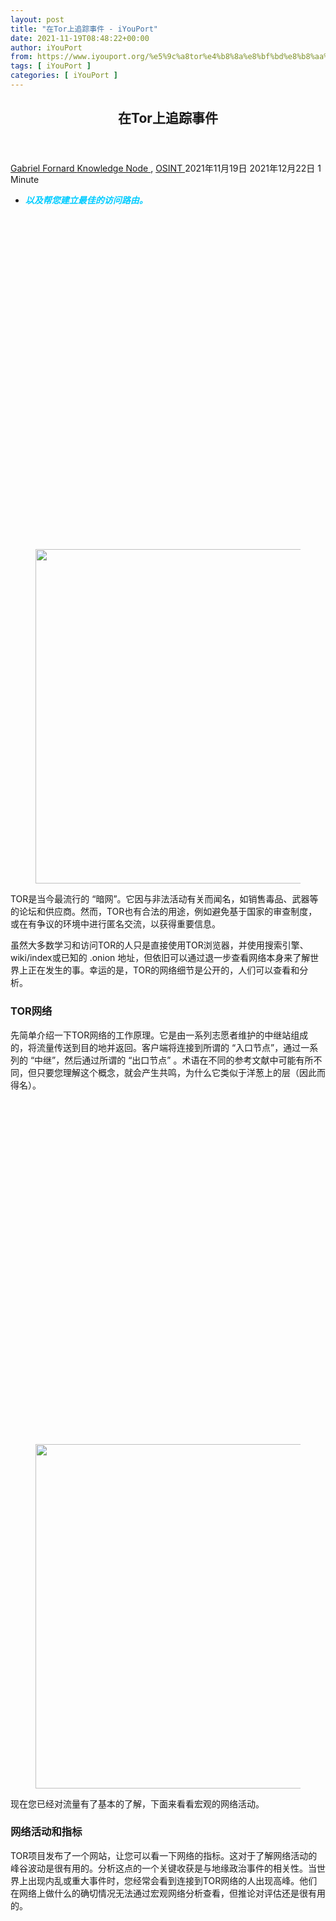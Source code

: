 ```yaml
---
layout: post
title: "在Tor上追踪事件 - iYouPort"
date: 2021-11-19T08:48:22+00:00
author: iYouPort
from: https://www.iyouport.org/%e5%9c%a8tor%e4%b8%8a%e8%bf%bd%e8%b8%aa%e4%ba%8b%e4%bb%b6/
tags: [ iYouPort ]
categories: [ iYouPort ]
---
```


<article class="post-17389 post type-post status-publish format-standard has-post-thumbnail hentry category-knowledge-node category-osint tag-investigative tag-osint tag-tips tag-tor" id="post-17389">
 <header class="entry-header">
  <h1 class="entry-title">
   在Tor上追踪事件
  </h1>
 </header>
 <div class="entry-meta">
  <span class="byline">
   <a href="https://www.iyouport.org/author/gabrielfornard/" rel="author" title="文章作者 Gabriel Fornard">
    Gabriel Fornard
   </a>
  </span>
  <span class="cat-links">
   <a href="https://www.iyouport.org/category/knowledge-node/" rel="category tag">
    Knowledge Node
   </a>
   ,
   <a href="https://www.iyouport.org/category/osint/" rel="category tag">
    OSINT
   </a>
  </span>
  <span class="published-on">
   <time class="entry-date published" datetime="2021-11-19T16:48:22+08:00">
    2021年11月19日
   </time>
   <time class="updated" datetime="2021-12-22T17:04:05+08:00">
    2021年12月22日
   </time>
  </span>
  <span class="word-count">
   1 Minute
  </span>
 </div>
 <div class="entry-content">
  <ul>
   <li>
    <span style="color: #00ccff;">
     <em>
      <strong>
       以及帮您建立最佳的访问路由。
      </strong>
     </em>
    </span>
   </li>
  </ul>
  <div class="captioned-image-container">
   <figure>
    <a class="image-link image2 image2-535-728" href="https://i0.wp.com/cdn.substack.com/image/fetch/f_auto,q_auto:good,fl_progressive:steep/https%3A%2F%2Fbucketeer-e05bbc84-baa3-437e-9518-adb32be77984.s3.amazonaws.com%2Fpublic%2Fimages%2F107c137b-04cb-49b9-9fa7-04735fe680b2_1067x535.png?ssl=1" rel="nofollow noopener" target="_blank">
     <img alt="" class="sizing-default aligncenter jetpack-lazy-image" data-attrs='{"src":"https://bucketeer-e05bbc84-baa3-437e-9518-adb32be77984.s3.amazonaws.com/public/images/107c137b-04cb-49b9-9fa7-04735fe680b2_1067x535.png","fullscreen":null,"height":535,"width":1067,"resizeWidth":null,"bytes":null,"alt":null,"title":null,"type":null,"href":null}' data-lazy-src="https://i1.wp.com/cdn.substack.com/image/fetch/w_1100,c_limit,f_auto,q_auto:good,fl_progressive:steep/https%3A%2F%2Fbucketeer-e05bbc84-baa3-437e-9518-adb32be77984.s3.amazonaws.com%2Fpublic%2Fimages%2F107c137b-04cb-49b9-9fa7-04735fe680b2_1067x535.png?resize=728%2C535&amp;is-pending-load=1#038;ssl=1" data-recalc-dims="1" height="535" src="https://i1.wp.com/cdn.substack.com/image/fetch/w_1100,c_limit,f_auto,q_auto:good,fl_progressive:steep/https%3A%2F%2Fbucketeer-e05bbc84-baa3-437e-9518-adb32be77984.s3.amazonaws.com%2Fpublic%2Fimages%2F107c137b-04cb-49b9-9fa7-04735fe680b2_1067x535.png?resize=728%2C535&amp;ssl=1" srcset="data:image/gif;base64,R0lGODlhAQABAIAAAAAAAP///yH5BAEAAAAALAAAAAABAAEAAAIBRAA7" width="728"/>
     <noscript>
      <img alt="" class="sizing-default aligncenter" data-attrs='{"src":"https://bucketeer-e05bbc84-baa3-437e-9518-adb32be77984.s3.amazonaws.com/public/images/107c137b-04cb-49b9-9fa7-04735fe680b2_1067x535.png","fullscreen":null,"height":535,"width":1067,"resizeWidth":null,"bytes":null,"alt":null,"title":null,"type":null,"href":null}' data-recalc-dims="1" height="535" src="https://i1.wp.com/cdn.substack.com/image/fetch/w_1100,c_limit,f_auto,q_auto:good,fl_progressive:steep/https%3A%2F%2Fbucketeer-e05bbc84-baa3-437e-9518-adb32be77984.s3.amazonaws.com%2Fpublic%2Fimages%2F107c137b-04cb-49b9-9fa7-04735fe680b2_1067x535.png?resize=728%2C535&amp;ssl=1" width="728"/>
     </noscript>
    </a>
   </figure>
  </div>
  <p>
   TOR是当今最流行的 “暗网”。它因与非法活动有关而闻名，如销售毒品、武器等的论坛和供应商。然而，TOR也有合法的用途，例如避免基于国家的审查制度，或在有争议的环境中进行匿名交流，以获得重要信息。
  </p>
  <p>
   虽然大多数学习和访问TOR的人只是直接使用TOR浏览器，并使用搜索引擎、wiki/index或已知的 .onion 地址，但依旧可以通过退一步查看网络本身来了解世界上正在发生的事。幸运的是，TOR的网络细节是公开的，人们可以查看和分析。
  </p>
  <h3>
   <strong>
    TOR网络
   </strong>
  </h3>
  <p>
   先简单介绍一下TOR网络的工作原理。它是由一系列志愿者维护的中继站组成的，将流量传送到目的地并返回。客户端将连接到所谓的 “入口节点”，通过一系列的 “中继”，然后通过所谓的 “出口节点” 。术语在不同的参考文献中可能有所不同，但只要您理解这个概念，就会产生共鸣，为什么它类似于洋葱上的层（因此而得名）。
  </p>
  <div class="captioned-image-container">
   <figure>
    <a class="image-link image2 image2-551-728" href="https://i0.wp.com/cdn.substack.com/image/fetch/f_auto,q_auto:good,fl_progressive:steep/https%3A%2F%2Fbucketeer-e05bbc84-baa3-437e-9518-adb32be77984.s3.amazonaws.com%2Fpublic%2Fimages%2F9e474096-a1d5-4667-b152-423e600417c0_1067x551.png?ssl=1" rel="nofollow noopener" target="_blank">
     <img alt="" class="sizing-default aligncenter jetpack-lazy-image" data-attrs='{"src":"https://bucketeer-e05bbc84-baa3-437e-9518-adb32be77984.s3.amazonaws.com/public/images/9e474096-a1d5-4667-b152-423e600417c0_1067x551.png","fullscreen":null,"height":551,"width":1067,"resizeWidth":null,"bytes":null,"alt":null,"title":null,"type":null,"href":null}' data-lazy-src="https://i2.wp.com/cdn.substack.com/image/fetch/w_1100,c_limit,f_auto,q_auto:good,fl_progressive:steep/https%3A%2F%2Fbucketeer-e05bbc84-baa3-437e-9518-adb32be77984.s3.amazonaws.com%2Fpublic%2Fimages%2F9e474096-a1d5-4667-b152-423e600417c0_1067x551.png?resize=728%2C551&amp;is-pending-load=1#038;ssl=1" data-recalc-dims="1" height="551" src="https://i2.wp.com/cdn.substack.com/image/fetch/w_1100,c_limit,f_auto,q_auto:good,fl_progressive:steep/https%3A%2F%2Fbucketeer-e05bbc84-baa3-437e-9518-adb32be77984.s3.amazonaws.com%2Fpublic%2Fimages%2F9e474096-a1d5-4667-b152-423e600417c0_1067x551.png?resize=728%2C551&amp;ssl=1" srcset="data:image/gif;base64,R0lGODlhAQABAIAAAAAAAP///yH5BAEAAAAALAAAAAABAAEAAAIBRAA7" width="728"/>
     <noscript>
      <img alt="" class="sizing-default aligncenter" data-attrs='{"src":"https://bucketeer-e05bbc84-baa3-437e-9518-adb32be77984.s3.amazonaws.com/public/images/9e474096-a1d5-4667-b152-423e600417c0_1067x551.png","fullscreen":null,"height":551,"width":1067,"resizeWidth":null,"bytes":null,"alt":null,"title":null,"type":null,"href":null}' data-recalc-dims="1" height="551" src="https://i2.wp.com/cdn.substack.com/image/fetch/w_1100,c_limit,f_auto,q_auto:good,fl_progressive:steep/https%3A%2F%2Fbucketeer-e05bbc84-baa3-437e-9518-adb32be77984.s3.amazonaws.com%2Fpublic%2Fimages%2F9e474096-a1d5-4667-b152-423e600417c0_1067x551.png?resize=728%2C551&amp;ssl=1" width="728"/>
     </noscript>
    </a>
   </figure>
  </div>
  <p>
   现在您已经对流量有了基本的了解，下面来看看宏观的网络活动。
  </p>
  <h3>
   <strong>
    网络活动和指标
   </strong>
  </h3>
  <p>
   TOR项目发布了一个网站，让您可以看一下网络的指标。这对于了解网络活动的峰谷波动是很有用的。分析这点的一个关键收获是与地缘政治事件的相关性。当世界上出现内乱或重大事件时，您经常会看到连接到TOR网络的人出现高峰。他们在网络上做什么的确切情况无法通过宏观网络分析查看，但推论对评估还是很有用的。
  </p>
  <div class="captioned-image-container">
   <figure>
    <p>
     <figure class="wp-caption aligncenter" style="width: 728px">
      <img alt="" class="sizing-default jetpack-lazy-image" data-attrs='{"src":"https://bucketeer-e05bbc84-baa3-437e-9518-adb32be77984.s3.amazonaws.com/public/images/b2a4409f-fd87-41d6-bcf8-d3862387b0c2_1067x1123.png","fullscreen":null,"height":1123,"width":1067,"resizeWidth":null,"bytes":null,"alt":null,"title":null,"type":null,"href":null}' data-lazy-src="https://i1.wp.com/cdn.substack.com/image/fetch/w_1100,c_limit,f_auto,q_auto:good,fl_progressive:steep/https%3A%2F%2Fbucketeer-e05bbc84-baa3-437e-9518-adb32be77984.s3.amazonaws.com%2Fpublic%2Fimages%2Fb2a4409f-fd87-41d6-bcf8-d3862387b0c2_1067x1123.png?resize=728%2C1123&amp;is-pending-load=1#038;ssl=1" data-recalc-dims="1" height="1123" src="https://i1.wp.com/cdn.substack.com/image/fetch/w_1100,c_limit,f_auto,q_auto:good,fl_progressive:steep/https%3A%2F%2Fbucketeer-e05bbc84-baa3-437e-9518-adb32be77984.s3.amazonaws.com%2Fpublic%2Fimages%2Fb2a4409f-fd87-41d6-bcf8-d3862387b0c2_1067x1123.png?resize=728%2C1123&amp;ssl=1" srcset="data:image/gif;base64,R0lGODlhAQABAIAAAAAAAP///yH5BAEAAAAALAAAAAABAAEAAAIBRAA7" width="728"/>
      <noscript>
       <img alt="" class="sizing-default" data-attrs='{"src":"https://bucketeer-e05bbc84-baa3-437e-9518-adb32be77984.s3.amazonaws.com/public/images/b2a4409f-fd87-41d6-bcf8-d3862387b0c2_1067x1123.png","fullscreen":null,"height":1123,"width":1067,"resizeWidth":null,"bytes":null,"alt":null,"title":null,"type":null,"href":null}' data-recalc-dims="1" height="1123" src="https://i1.wp.com/cdn.substack.com/image/fetch/w_1100,c_limit,f_auto,q_auto:good,fl_progressive:steep/https%3A%2F%2Fbucketeer-e05bbc84-baa3-437e-9518-adb32be77984.s3.amazonaws.com%2Fpublic%2Fimages%2Fb2a4409f-fd87-41d6-bcf8-d3862387b0c2_1067x1123.png?resize=728%2C1123&amp;ssl=1" width="728"/>
      </noscript>
      <figcaption class="wp-caption-text">
       TOR Metrics (
       <a href="https://metrics.torproject.org/" rel="noopener" target="_blank">
        https://metrics.torproject.org/
       </a>
       )
      </figcaption>
     </figure>
    </p>
   </figure>
  </div>
  <h3>
   <strong>
    用户活动
   </strong>
  </h3>
  <p>
   对于将活动高峰与世界各地的突发事件联系起来，第一个有用的指标是关于有多少用户正在访问该服务。点击 “用户” 选项，可以看到有多少人正在连接到TOR，以及来自哪个国家。当世界上有地缘政治事件发生时，请考虑这一点。它可以推断出一个国家内离散的互联网通信和访问的热门程度，以及在一个有争议的环境中是否有渠道或机会可能存在与民众沟通。
  </p>
  <div class="captioned-image-container">
   <figure>
    <p>
     <figure class="wp-caption aligncenter" style="width: 682px">
      <img alt="" class="sizing-default jetpack-lazy-image" data-attrs='{"src":"https://bucketeer-e05bbc84-baa3-437e-9518-adb32be77984.s3.amazonaws.com/public/images/0baf500e-60ec-4fc0-83b7-f6680e87d48a_682x740.jpeg","fullscreen":null,"height":740,"width":682,"resizeWidth":null,"bytes":null,"alt":null,"title":null,"type":null,"href":null}' data-lazy-src="https://i1.wp.com/cdn.substack.com/image/fetch/w_1100,c_limit,f_auto,q_auto:good,fl_progressive:steep/https%3A%2F%2Fbucketeer-e05bbc84-baa3-437e-9518-adb32be77984.s3.amazonaws.com%2Fpublic%2Fimages%2F0baf500e-60ec-4fc0-83b7-f6680e87d48a_682x740.jpeg?resize=682%2C740&amp;is-pending-load=1#038;ssl=1" data-recalc-dims="1" height="740" src="https://i1.wp.com/cdn.substack.com/image/fetch/w_1100,c_limit,f_auto,q_auto:good,fl_progressive:steep/https%3A%2F%2Fbucketeer-e05bbc84-baa3-437e-9518-adb32be77984.s3.amazonaws.com%2Fpublic%2Fimages%2F0baf500e-60ec-4fc0-83b7-f6680e87d48a_682x740.jpeg?resize=682%2C740&amp;ssl=1" srcset="data:image/gif;base64,R0lGODlhAQABAIAAAAAAAP///yH5BAEAAAAALAAAAAABAAEAAAIBRAA7" width="682"/>
      <noscript>
       <img alt="" class="sizing-default" data-attrs='{"src":"https://bucketeer-e05bbc84-baa3-437e-9518-adb32be77984.s3.amazonaws.com/public/images/0baf500e-60ec-4fc0-83b7-f6680e87d48a_682x740.jpeg","fullscreen":null,"height":740,"width":682,"resizeWidth":null,"bytes":null,"alt":null,"title":null,"type":null,"href":null}' data-recalc-dims="1" height="740" src="https://i1.wp.com/cdn.substack.com/image/fetch/w_1100,c_limit,f_auto,q_auto:good,fl_progressive:steep/https%3A%2F%2Fbucketeer-e05bbc84-baa3-437e-9518-adb32be77984.s3.amazonaws.com%2Fpublic%2Fimages%2F0baf500e-60ec-4fc0-83b7-f6680e87d48a_682x740.jpeg?resize=682%2C740&amp;ssl=1" width="682"/>
      </noscript>
      <figcaption class="wp-caption-text">
       Filter options for TOR Users (
       <a href="https://metrics.torproject.org/userstats-relay-country.html" rel="noopener" target="_blank">
        https://metrics.torproject.org/userstats-relay-country.html)
       </a>
      </figcaption>
     </figure>
    </p>
   </figure>
  </div>
  <h3>
   <strong>
    使用案例 — 阿富汗2021年
   </strong>
  </h3>
  <p>
   下面分析的是2020年1月至2021年9月的TOR用户活动，以了解TOR活动在阿富汗境内随时间推移的变化。IP位置来自于中继对客户IP的解析，因为他们通过中继提供了一个地理数据库。与VPN连接的客户有可能混淆这一点，但在规模层面上不太可能，所以依旧有能力依靠这些指标进行分析。
  </p>
  <div class="captioned-image-container">
   <figure>
    <a class="image-link image2 image2-571-728" href="https://i1.wp.com/cdn.substack.com/image/fetch/f_auto,q_auto:good,fl_progressive:steep/https%3A%2F%2Fbucketeer-e05bbc84-baa3-437e-9518-adb32be77984.s3.amazonaws.com%2Fpublic%2Fimages%2F8de7bc2c-46c7-46c8-a8bc-b2c25511a45f_1067x571.png?ssl=1" rel="nofollow noopener" target="_blank">
     <img alt="" class="sizing-default aligncenter jetpack-lazy-image" data-attrs='{"src":"https://bucketeer-e05bbc84-baa3-437e-9518-adb32be77984.s3.amazonaws.com/public/images/8de7bc2c-46c7-46c8-a8bc-b2c25511a45f_1067x571.png","fullscreen":null,"height":571,"width":1067,"resizeWidth":null,"bytes":null,"alt":null,"title":null,"type":null,"href":null}' data-lazy-src="https://i1.wp.com/cdn.substack.com/image/fetch/w_1100,c_limit,f_auto,q_auto:good,fl_progressive:steep/https%3A%2F%2Fbucketeer-e05bbc84-baa3-437e-9518-adb32be77984.s3.amazonaws.com%2Fpublic%2Fimages%2F8de7bc2c-46c7-46c8-a8bc-b2c25511a45f_1067x571.png?resize=728%2C571&amp;is-pending-load=1#038;ssl=1" data-recalc-dims="1" height="571" src="https://i1.wp.com/cdn.substack.com/image/fetch/w_1100,c_limit,f_auto,q_auto:good,fl_progressive:steep/https%3A%2F%2Fbucketeer-e05bbc84-baa3-437e-9518-adb32be77984.s3.amazonaws.com%2Fpublic%2Fimages%2F8de7bc2c-46c7-46c8-a8bc-b2c25511a45f_1067x571.png?resize=728%2C571&amp;ssl=1" srcset="data:image/gif;base64,R0lGODlhAQABAIAAAAAAAP///yH5BAEAAAAALAAAAAABAAEAAAIBRAA7" width="728"/>
     <noscript>
      <img alt="" class="sizing-default aligncenter" data-attrs='{"src":"https://bucketeer-e05bbc84-baa3-437e-9518-adb32be77984.s3.amazonaws.com/public/images/8de7bc2c-46c7-46c8-a8bc-b2c25511a45f_1067x571.png","fullscreen":null,"height":571,"width":1067,"resizeWidth":null,"bytes":null,"alt":null,"title":null,"type":null,"href":null}' data-recalc-dims="1" height="571" src="https://i1.wp.com/cdn.substack.com/image/fetch/w_1100,c_limit,f_auto,q_auto:good,fl_progressive:steep/https%3A%2F%2Fbucketeer-e05bbc84-baa3-437e-9518-adb32be77984.s3.amazonaws.com%2Fpublic%2Fimages%2F8de7bc2c-46c7-46c8-a8bc-b2c25511a45f_1067x571.png?resize=728%2C571&amp;ssl=1" width="728"/>
     </noscript>
    </a>
   </figure>
  </div>
  <p>
   如果进一步缩小范围，仅查看 2021 年的活动，我们可以确定活动高峰的关键时期。
  </p>
  <div class="captioned-image-container">
   <figure>
    <a class="image-link image2 image2-614-728" href="https://i1.wp.com/cdn.substack.com/image/fetch/f_auto,q_auto:good,fl_progressive:steep/https%3A%2F%2Fbucketeer-e05bbc84-baa3-437e-9518-adb32be77984.s3.amazonaws.com%2Fpublic%2Fimages%2Fccf49885-3f86-405c-b4ee-44ac0645e610_1067x614.png?ssl=1" rel="nofollow noopener" target="_blank">
     <img alt="" class="sizing-default aligncenter jetpack-lazy-image" data-attrs='{"src":"https://bucketeer-e05bbc84-baa3-437e-9518-adb32be77984.s3.amazonaws.com/public/images/ccf49885-3f86-405c-b4ee-44ac0645e610_1067x614.png","fullscreen":null,"height":614,"width":1067,"resizeWidth":null,"bytes":null,"alt":null,"title":null,"type":null,"href":null}' data-lazy-src="https://i2.wp.com/cdn.substack.com/image/fetch/w_1100,c_limit,f_auto,q_auto:good,fl_progressive:steep/https%3A%2F%2Fbucketeer-e05bbc84-baa3-437e-9518-adb32be77984.s3.amazonaws.com%2Fpublic%2Fimages%2Fccf49885-3f86-405c-b4ee-44ac0645e610_1067x614.png?resize=728%2C614&amp;is-pending-load=1#038;ssl=1" data-recalc-dims="1" height="614" src="https://i2.wp.com/cdn.substack.com/image/fetch/w_1100,c_limit,f_auto,q_auto:good,fl_progressive:steep/https%3A%2F%2Fbucketeer-e05bbc84-baa3-437e-9518-adb32be77984.s3.amazonaws.com%2Fpublic%2Fimages%2Fccf49885-3f86-405c-b4ee-44ac0645e610_1067x614.png?resize=728%2C614&amp;ssl=1" srcset="data:image/gif;base64,R0lGODlhAQABAIAAAAAAAP///yH5BAEAAAAALAAAAAABAAEAAAIBRAA7" width="728"/>
     <noscript>
      <img alt="" class="sizing-default aligncenter" data-attrs='{"src":"https://bucketeer-e05bbc84-baa3-437e-9518-adb32be77984.s3.amazonaws.com/public/images/ccf49885-3f86-405c-b4ee-44ac0645e610_1067x614.png","fullscreen":null,"height":614,"width":1067,"resizeWidth":null,"bytes":null,"alt":null,"title":null,"type":null,"href":null}' data-recalc-dims="1" height="614" src="https://i2.wp.com/cdn.substack.com/image/fetch/w_1100,c_limit,f_auto,q_auto:good,fl_progressive:steep/https%3A%2F%2Fbucketeer-e05bbc84-baa3-437e-9518-adb32be77984.s3.amazonaws.com%2Fpublic%2Fimages%2Fccf49885-3f86-405c-b4ee-44ac0645e610_1067x614.png?resize=728%2C614&amp;ssl=1" width="728"/>
     </noscript>
    </a>
   </figure>
  </div>
  <p>
   那么，2021年4月发生了什么？只需要使用标准的开源情报技能和一些先进的谷歌搜索来关联事件。
  </p>
  <p>
   使用搜索查询 “Afghanistan” after:2021/04/01 before:2021/05/01，可以扩大搜索范围，找到相关的事件。
  </p>
  <p>
   【如果您尚未了解 Google dorks 的使用方法，
   <a href="https://iyouport.substack.com/p/googledorking-" rel="">
    看这里
   </a>
   】
  </p>
  <div class="captioned-image-container">
   <figure>
    <a class="image-link image2 image2-411-728" href="https://i1.wp.com/cdn.substack.com/image/fetch/f_auto,q_auto:good,fl_progressive:steep/https%3A%2F%2Fbucketeer-e05bbc84-baa3-437e-9518-adb32be77984.s3.amazonaws.com%2Fpublic%2Fimages%2F0f3c0558-0035-47d9-a331-7c50fd921c8c_1067x411.png?ssl=1" rel="nofollow noopener" target="_blank">
     <img alt="" class="sizing-default aligncenter jetpack-lazy-image" data-attrs='{"src":"https://bucketeer-e05bbc84-baa3-437e-9518-adb32be77984.s3.amazonaws.com/public/images/0f3c0558-0035-47d9-a331-7c50fd921c8c_1067x411.png","fullscreen":null,"height":411,"width":1067,"resizeWidth":null,"bytes":null,"alt":null,"title":null,"type":null,"href":null}' data-lazy-src="https://i0.wp.com/cdn.substack.com/image/fetch/w_1100,c_limit,f_auto,q_auto:good,fl_progressive:steep/https%3A%2F%2Fbucketeer-e05bbc84-baa3-437e-9518-adb32be77984.s3.amazonaws.com%2Fpublic%2Fimages%2F0f3c0558-0035-47d9-a331-7c50fd921c8c_1067x411.png?resize=728%2C411&amp;is-pending-load=1#038;ssl=1" data-recalc-dims="1" height="411" src="https://i0.wp.com/cdn.substack.com/image/fetch/w_1100,c_limit,f_auto,q_auto:good,fl_progressive:steep/https%3A%2F%2Fbucketeer-e05bbc84-baa3-437e-9518-adb32be77984.s3.amazonaws.com%2Fpublic%2Fimages%2F0f3c0558-0035-47d9-a331-7c50fd921c8c_1067x411.png?resize=728%2C411&amp;ssl=1" srcset="data:image/gif;base64,R0lGODlhAQABAIAAAAAAAP///yH5BAEAAAAALAAAAAABAAEAAAIBRAA7" width="728"/>
     <noscript>
      <img alt="" class="sizing-default aligncenter" data-attrs='{"src":"https://bucketeer-e05bbc84-baa3-437e-9518-adb32be77984.s3.amazonaws.com/public/images/0f3c0558-0035-47d9-a331-7c50fd921c8c_1067x411.png","fullscreen":null,"height":411,"width":1067,"resizeWidth":null,"bytes":null,"alt":null,"title":null,"type":null,"href":null}' data-recalc-dims="1" height="411" src="https://i0.wp.com/cdn.substack.com/image/fetch/w_1100,c_limit,f_auto,q_auto:good,fl_progressive:steep/https%3A%2F%2Fbucketeer-e05bbc84-baa3-437e-9518-adb32be77984.s3.amazonaws.com%2Fpublic%2Fimages%2F0f3c0558-0035-47d9-a331-7c50fd921c8c_1067x411.png?resize=728%2C411&amp;ssl=1" width="728"/>
     </noscript>
    </a>
   </figure>
  </div>
  <p>
   关键事件是美国正式宣布撤军和阿富汗的未来计划。虽然TOR活动的激增可能有其他潜在的原因，但这可以作为一个例子，说明我们可以在更多的地缘政治背景下分析TOR用户活动。
  </p>
  <ul>
   <li>
    如果您错过了《
    <a href="https://iyouport.substack.com/p/4a5" rel="">
     为什么是塔利班赢了？
    </a>
    》
   </li>
  </ul>
  <h3>
   <strong>
    服务器和客户端
   </strong>
  </h3>
  <p>
   我们可以使用TOR网络分析的另一个有用的方法是确定流量的最快路线。TOR通常比表面上的网络浏览慢很多，所以至少能够挑选出一个最佳的入口和出口节点可能是有用的。此外，虽然您不能控制中继，但有很多关于
   <a href="https://securityaffairs.co/wordpress/107076/hacking/attackers-control-23-tor-exit-nodes.html" rel="">
    威胁者控制出口节点
   </a>
   的报告，您就可能想把流量输送到一个已知的和可信任的出口，例如您自己设置的出口。
  </p>
  <h4>
   <strong>
    服务器
   </strong>
  </h4>
  <p>
   从下图中可以看到，德国和美国是TOR中继的主要来源。也可以使用下面的图表和TOR项目网站上的其他指标来分析速度。如果您想创建一个最佳的速度路线，可以使用这些指标来确定从您的具体位置出发的最佳路线。接下来将详细介绍如何配置您的客户端以指定入口和出口节点，以便在连接到TOR时进行更多的控制。
  </p>
  <div class="captioned-image-container">
   <figure>
    <p>
     <figure class="wp-caption aligncenter" style="width: 728px">
      <img alt="" class="sizing-default jetpack-lazy-image" data-attrs='{"src":"https://bucketeer-e05bbc84-baa3-437e-9518-adb32be77984.s3.amazonaws.com/public/images/82857b8d-b489-41dd-8d9e-bae9fab1990d_1067x609.png","fullscreen":null,"height":609,"width":1067,"resizeWidth":null,"bytes":null,"alt":null,"title":null,"type":null,"href":null}' data-lazy-src="https://i1.wp.com/cdn.substack.com/image/fetch/w_1100,c_limit,f_auto,q_auto:good,fl_progressive:steep/https%3A%2F%2Fbucketeer-e05bbc84-baa3-437e-9518-adb32be77984.s3.amazonaws.com%2Fpublic%2Fimages%2F82857b8d-b489-41dd-8d9e-bae9fab1990d_1067x609.png?resize=728%2C609&amp;is-pending-load=1#038;ssl=1" data-recalc-dims="1" height="609" src="https://i1.wp.com/cdn.substack.com/image/fetch/w_1100,c_limit,f_auto,q_auto:good,fl_progressive:steep/https%3A%2F%2Fbucketeer-e05bbc84-baa3-437e-9518-adb32be77984.s3.amazonaws.com%2Fpublic%2Fimages%2F82857b8d-b489-41dd-8d9e-bae9fab1990d_1067x609.png?resize=728%2C609&amp;ssl=1" srcset="data:image/gif;base64,R0lGODlhAQABAIAAAAAAAP///yH5BAEAAAAALAAAAAABAAEAAAIBRAA7" width="728"/>
      <noscript>
       <img alt="" class="sizing-default" data-attrs='{"src":"https://bucketeer-e05bbc84-baa3-437e-9518-adb32be77984.s3.amazonaws.com/public/images/82857b8d-b489-41dd-8d9e-bae9fab1990d_1067x609.png","fullscreen":null,"height":609,"width":1067,"resizeWidth":null,"bytes":null,"alt":null,"title":null,"type":null,"href":null}' data-recalc-dims="1" height="609" src="https://i1.wp.com/cdn.substack.com/image/fetch/w_1100,c_limit,f_auto,q_auto:good,fl_progressive:steep/https%3A%2F%2Fbucketeer-e05bbc84-baa3-437e-9518-adb32be77984.s3.amazonaws.com%2Fpublic%2Fimages%2F82857b8d-b489-41dd-8d9e-bae9fab1990d_1067x609.png?resize=728%2C609&amp;ssl=1" width="728"/>
      </noscript>
      <figcaption class="wp-caption-text">
       <a href="https://metrics.torproject.org/bubbles.html#country" rel="noopener" target="_blank">
        https://metrics.torproject.org/bubbles.html#country
       </a>
      </figcaption>
     </figure>
    </p>
   </figure>
  </div>
  <p>
   另外一个有意义的指标是看所有中继的总可用带宽。通常可以将其与地缘政治事件联系起来，在这些时间内建立额外的中继或节点。此外，如果TOR的运行速度出乎意料地慢或无法连接，可以把它作为一种故障排除机制。
  </p>
  <div class="captioned-image-container">
   <figure>
    <p>
     <figure class="wp-caption aligncenter" style="width: 728px">
      <img alt="" class="sizing-default jetpack-lazy-image" data-attrs='{"src":"https://bucketeer-e05bbc84-baa3-437e-9518-adb32be77984.s3.amazonaws.com/public/images/630a255e-d1a9-43f3-86db-c52c9acf7eff_797x537.jpeg","fullscreen":null,"height":537,"width":797,"resizeWidth":null,"bytes":null,"alt":null,"title":null,"type":null,"href":null}' data-lazy-src="https://i2.wp.com/cdn.substack.com/image/fetch/w_1100,c_limit,f_auto,q_auto:good,fl_progressive:steep/https%3A%2F%2Fbucketeer-e05bbc84-baa3-437e-9518-adb32be77984.s3.amazonaws.com%2Fpublic%2Fimages%2F630a255e-d1a9-43f3-86db-c52c9acf7eff_797x537.jpeg?resize=728%2C537&amp;is-pending-load=1#038;ssl=1" data-recalc-dims="1" height="537" src="https://i2.wp.com/cdn.substack.com/image/fetch/w_1100,c_limit,f_auto,q_auto:good,fl_progressive:steep/https%3A%2F%2Fbucketeer-e05bbc84-baa3-437e-9518-adb32be77984.s3.amazonaws.com%2Fpublic%2Fimages%2F630a255e-d1a9-43f3-86db-c52c9acf7eff_797x537.jpeg?resize=728%2C537&amp;ssl=1" srcset="data:image/gif;base64,R0lGODlhAQABAIAAAAAAAP///yH5BAEAAAAALAAAAAABAAEAAAIBRAA7" width="728"/>
      <noscript>
       <img alt="" class="sizing-default" data-attrs='{"src":"https://bucketeer-e05bbc84-baa3-437e-9518-adb32be77984.s3.amazonaws.com/public/images/630a255e-d1a9-43f3-86db-c52c9acf7eff_797x537.jpeg","fullscreen":null,"height":537,"width":797,"resizeWidth":null,"bytes":null,"alt":null,"title":null,"type":null,"href":null}' data-recalc-dims="1" height="537" src="https://i2.wp.com/cdn.substack.com/image/fetch/w_1100,c_limit,f_auto,q_auto:good,fl_progressive:steep/https%3A%2F%2Fbucketeer-e05bbc84-baa3-437e-9518-adb32be77984.s3.amazonaws.com%2Fpublic%2Fimages%2F630a255e-d1a9-43f3-86db-c52c9acf7eff_797x537.jpeg?resize=728%2C537&amp;ssl=1" width="728"/>
      </noscript>
      <figcaption class="wp-caption-text">
       <a href="https://metrics.torproject.org/bandwidth.html" rel="noopener" target="_blank">
        https://metrics.torproject.org/bandwidth.html
       </a>
      </figcaption>
     </figure>
    </p>
   </figure>
  </div>
  <h4>
   <strong>
    中继
   </strong>
  </h4>
  <p>
   也可以在TOR网络上搜索中继。如果您正在调查IP并查看主机的路由活动，可以使用中继搜索来找到一个潜在的起点或支点。还可以使用这个功能来识别可能想要配置的中继，以便在后文中进一步配置客户端时进行特定的流量路由。
  </p>
  <div class="captioned-image-container">
   <figure>
    <p>
     <figure class="wp-caption aligncenter" style="width: 728px">
      <img alt="" class="sizing-default jetpack-lazy-image" data-attrs='{"src":"https://bucketeer-e05bbc84-baa3-437e-9518-adb32be77984.s3.amazonaws.com/public/images/ca247c00-6e74-4bd1-b26d-1d9b1daf1fee_1067x758.png","fullscreen":null,"height":758,"width":1067,"resizeWidth":null,"bytes":null,"alt":null,"title":null,"type":null,"href":null}' data-lazy-src="https://i2.wp.com/cdn.substack.com/image/fetch/w_1100,c_limit,f_auto,q_auto:good,fl_progressive:steep/https%3A%2F%2Fbucketeer-e05bbc84-baa3-437e-9518-adb32be77984.s3.amazonaws.com%2Fpublic%2Fimages%2Fca247c00-6e74-4bd1-b26d-1d9b1daf1fee_1067x758.png?resize=728%2C758&amp;is-pending-load=1#038;ssl=1" data-recalc-dims="1" height="758" src="https://i2.wp.com/cdn.substack.com/image/fetch/w_1100,c_limit,f_auto,q_auto:good,fl_progressive:steep/https%3A%2F%2Fbucketeer-e05bbc84-baa3-437e-9518-adb32be77984.s3.amazonaws.com%2Fpublic%2Fimages%2Fca247c00-6e74-4bd1-b26d-1d9b1daf1fee_1067x758.png?resize=728%2C758&amp;ssl=1" srcset="data:image/gif;base64,R0lGODlhAQABAIAAAAAAAP///yH5BAEAAAAALAAAAAABAAEAAAIBRAA7" width="728"/>
      <noscript>
       <img alt="" class="sizing-default" data-attrs='{"src":"https://bucketeer-e05bbc84-baa3-437e-9518-adb32be77984.s3.amazonaws.com/public/images/ca247c00-6e74-4bd1-b26d-1d9b1daf1fee_1067x758.png","fullscreen":null,"height":758,"width":1067,"resizeWidth":null,"bytes":null,"alt":null,"title":null,"type":null,"href":null}' data-recalc-dims="1" height="758" src="https://i2.wp.com/cdn.substack.com/image/fetch/w_1100,c_limit,f_auto,q_auto:good,fl_progressive:steep/https%3A%2F%2Fbucketeer-e05bbc84-baa3-437e-9518-adb32be77984.s3.amazonaws.com%2Fpublic%2Fimages%2Fca247c00-6e74-4bd1-b26d-1d9b1daf1fee_1067x758.png?resize=728%2C758&amp;ssl=1" width="728"/>
      </noscript>
      <figcaption class="wp-caption-text">
       <a href="https://metrics.torproject.org/rs.html#advanced" rel="noopener" target="_blank">
        https://metrics.torproject.org/rs.html#advanced
       </a>
      </figcaption>
     </figure>
    </p>
   </figure>
  </div>
  <p>
   考虑一个场景，您想找到可能与调查有关的中继。如果您有一个电子邮件地址、昵称或别名，可以使用中继搜索作为一个新的支点，在您通常的开源情报工作流程中找到其他线索。下面专门在澳大利亚搜索使用 @gmail.com 作为联系邮箱的中继。这些是否是合法的邮箱并不是本文的一部分，但它是另一个可以搜索的地方。
  </p>
  <div class="captioned-image-container">
   <figure>
    <a class="image-link image2 image2-448-728" href="https://i1.wp.com/cdn.substack.com/image/fetch/f_auto,q_auto:good,fl_progressive:steep/https%3A%2F%2Fbucketeer-e05bbc84-baa3-437e-9518-adb32be77984.s3.amazonaws.com%2Fpublic%2Fimages%2F798908c1-69c1-4eef-b10f-1b82043eff16_1067x448.png?ssl=1" rel="nofollow noopener" target="_blank">
     <img alt="" class="sizing-default aligncenter jetpack-lazy-image" data-attrs='{"src":"https://bucketeer-e05bbc84-baa3-437e-9518-adb32be77984.s3.amazonaws.com/public/images/798908c1-69c1-4eef-b10f-1b82043eff16_1067x448.png","fullscreen":null,"height":448,"width":1067,"resizeWidth":null,"bytes":null,"alt":null,"title":null,"type":null,"href":null}' data-lazy-src="https://i1.wp.com/cdn.substack.com/image/fetch/w_1100,c_limit,f_auto,q_auto:good,fl_progressive:steep/https%3A%2F%2Fbucketeer-e05bbc84-baa3-437e-9518-adb32be77984.s3.amazonaws.com%2Fpublic%2Fimages%2F798908c1-69c1-4eef-b10f-1b82043eff16_1067x448.png?resize=728%2C448&amp;is-pending-load=1#038;ssl=1" data-recalc-dims="1" height="448" src="https://i1.wp.com/cdn.substack.com/image/fetch/w_1100,c_limit,f_auto,q_auto:good,fl_progressive:steep/https%3A%2F%2Fbucketeer-e05bbc84-baa3-437e-9518-adb32be77984.s3.amazonaws.com%2Fpublic%2Fimages%2F798908c1-69c1-4eef-b10f-1b82043eff16_1067x448.png?resize=728%2C448&amp;ssl=1" srcset="data:image/gif;base64,R0lGODlhAQABAIAAAAAAAP///yH5BAEAAAAALAAAAAABAAEAAAIBRAA7" width="728"/>
     <noscript>
      <img alt="" class="sizing-default aligncenter" data-attrs='{"src":"https://bucketeer-e05bbc84-baa3-437e-9518-adb32be77984.s3.amazonaws.com/public/images/798908c1-69c1-4eef-b10f-1b82043eff16_1067x448.png","fullscreen":null,"height":448,"width":1067,"resizeWidth":null,"bytes":null,"alt":null,"title":null,"type":null,"href":null}' data-recalc-dims="1" height="448" src="https://i1.wp.com/cdn.substack.com/image/fetch/w_1100,c_limit,f_auto,q_auto:good,fl_progressive:steep/https%3A%2F%2Fbucketeer-e05bbc84-baa3-437e-9518-adb32be77984.s3.amazonaws.com%2Fpublic%2Fimages%2F798908c1-69c1-4eef-b10f-1b82043eff16_1067x448.png?resize=728%2C448&amp;ssl=1" width="728"/>
     </noscript>
    </a>
   </figure>
  </div>
  <p>
   然后我们可以进入中继，获得更具体的细节，如指纹。这个标识符可以在下面的客户端配置中使用，以允许您将流量导向一个特定的节点。
  </p>
  <div class="captioned-image-container">
   <figure>
    <a class="image-link image2 image2-707-728" href="https://i1.wp.com/cdn.substack.com/image/fetch/f_auto,q_auto:good,fl_progressive:steep/https%3A%2F%2Fbucketeer-e05bbc84-baa3-437e-9518-adb32be77984.s3.amazonaws.com%2Fpublic%2Fimages%2F5a171d71-1f2d-447f-9618-2e937436fdad_1067x707.png?ssl=1" rel="nofollow noopener" target="_blank">
     <img alt="" class="sizing-default aligncenter jetpack-lazy-image" data-attrs='{"src":"https://bucketeer-e05bbc84-baa3-437e-9518-adb32be77984.s3.amazonaws.com/public/images/5a171d71-1f2d-447f-9618-2e937436fdad_1067x707.png","fullscreen":null,"height":707,"width":1067,"resizeWidth":null,"bytes":null,"alt":null,"title":null,"type":null,"href":null}' data-lazy-src="https://i0.wp.com/cdn.substack.com/image/fetch/w_1100,c_limit,f_auto,q_auto:good,fl_progressive:steep/https%3A%2F%2Fbucketeer-e05bbc84-baa3-437e-9518-adb32be77984.s3.amazonaws.com%2Fpublic%2Fimages%2F5a171d71-1f2d-447f-9618-2e937436fdad_1067x707.png?resize=728%2C707&amp;is-pending-load=1#038;ssl=1" data-recalc-dims="1" height="707" src="https://i0.wp.com/cdn.substack.com/image/fetch/w_1100,c_limit,f_auto,q_auto:good,fl_progressive:steep/https%3A%2F%2Fbucketeer-e05bbc84-baa3-437e-9518-adb32be77984.s3.amazonaws.com%2Fpublic%2Fimages%2F5a171d71-1f2d-447f-9618-2e937436fdad_1067x707.png?resize=728%2C707&amp;ssl=1" srcset="data:image/gif;base64,R0lGODlhAQABAIAAAAAAAP///yH5BAEAAAAALAAAAAABAAEAAAIBRAA7" width="728"/>
     <noscript>
      <img alt="" class="sizing-default aligncenter" data-attrs='{"src":"https://bucketeer-e05bbc84-baa3-437e-9518-adb32be77984.s3.amazonaws.com/public/images/5a171d71-1f2d-447f-9618-2e937436fdad_1067x707.png","fullscreen":null,"height":707,"width":1067,"resizeWidth":null,"bytes":null,"alt":null,"title":null,"type":null,"href":null}' data-recalc-dims="1" height="707" src="https://i0.wp.com/cdn.substack.com/image/fetch/w_1100,c_limit,f_auto,q_auto:good,fl_progressive:steep/https%3A%2F%2Fbucketeer-e05bbc84-baa3-437e-9518-adb32be77984.s3.amazonaws.com%2Fpublic%2Fimages%2F5a171d71-1f2d-447f-9618-2e937436fdad_1067x707.png?resize=728%2C707&amp;ssl=1" width="728"/>
     </noscript>
    </a>
   </figure>
  </div>
  <h4>
   <strong>
    客户端配置
   </strong>
  </h4>
  <p>
   基于之前的分析和围绕控制入口和出口节点的评论，现在可以配置TOR浏览器捆绑在一个特定的国家、IP、或节点指纹上。
  </p>
  <p>
   要做到这一点，只需编辑客户端安装位置的 torrc 文件。
  </p>
  <p>
   Windows/Linux：如果在 Windows 或 Linux 上安装了Tor浏览器，torrc 文件是安装目录下的一个文件夹，看起来像这样
   <em>
    Tor Browser\Browser\TorBrowser\Data\Tor
   </em>
  </p>
  <div class="captioned-image-container">
   <figure>
    <p>
     <figure class="wp-caption aligncenter" style="width: 523px">
      <img alt="" class="sizing-default jetpack-lazy-image" data-attrs='{"src":"https://bucketeer-e05bbc84-baa3-437e-9518-adb32be77984.s3.amazonaws.com/public/images/59dab9f6-0653-4677-917d-b93c8eefee21_523x493.jpeg","fullscreen":null,"height":493,"width":523,"resizeWidth":null,"bytes":null,"alt":null,"title":null,"type":null,"href":null}' data-lazy-src="https://i2.wp.com/cdn.substack.com/image/fetch/w_1100,c_limit,f_auto,q_auto:good,fl_progressive:steep/https%3A%2F%2Fbucketeer-e05bbc84-baa3-437e-9518-adb32be77984.s3.amazonaws.com%2Fpublic%2Fimages%2F59dab9f6-0653-4677-917d-b93c8eefee21_523x493.jpeg?resize=523%2C493&amp;is-pending-load=1#038;ssl=1" data-recalc-dims="1" height="493" src="https://i2.wp.com/cdn.substack.com/image/fetch/w_1100,c_limit,f_auto,q_auto:good,fl_progressive:steep/https%3A%2F%2Fbucketeer-e05bbc84-baa3-437e-9518-adb32be77984.s3.amazonaws.com%2Fpublic%2Fimages%2F59dab9f6-0653-4677-917d-b93c8eefee21_523x493.jpeg?resize=523%2C493&amp;ssl=1" srcset="data:image/gif;base64,R0lGODlhAQABAIAAAAAAAP///yH5BAEAAAAALAAAAAABAAEAAAIBRAA7" width="523"/>
      <noscript>
       <img alt="" class="sizing-default" data-attrs='{"src":"https://bucketeer-e05bbc84-baa3-437e-9518-adb32be77984.s3.amazonaws.com/public/images/59dab9f6-0653-4677-917d-b93c8eefee21_523x493.jpeg","fullscreen":null,"height":493,"width":523,"resizeWidth":null,"bytes":null,"alt":null,"title":null,"type":null,"href":null}' data-recalc-dims="1" height="493" src="https://i2.wp.com/cdn.substack.com/image/fetch/w_1100,c_limit,f_auto,q_auto:good,fl_progressive:steep/https%3A%2F%2Fbucketeer-e05bbc84-baa3-437e-9518-adb32be77984.s3.amazonaws.com%2Fpublic%2Fimages%2F59dab9f6-0653-4677-917d-b93c8eefee21_523x493.jpeg?resize=523%2C493&amp;ssl=1" width="523"/>
      </noscript>
      <figcaption class="wp-caption-text">
       Windows的例子
      </figcaption>
     </figure>
    </p>
   </figure>
  </div>
  <p>
   如果您使用的是macOS，应该能够找到 torrc 文件在
   <em>
    ~/Library/Application Support/TorBrowser-Data/Tor/Data
   </em>
   目录下（请注意：在撰写本文时无法确认这个位置）
  </p>
  <p>
   Torrc 文件：打开 torrc 文件，只需要根据您想实现的目标添加以下几行：
  </p>
  <p>
   连接到一个特定的IP：（用IP地址替换x的位置）
  </p>
  <p>
   <em>
    ExitNodes xxx.xxx.xxx.xxx
   </em>
  </p>
  <p>
   <em>
    EntryNodes xxx.xxx.xxx.xxx
   </em>
  </p>
  <p>
   连接到一个特定的节点指纹： (用所需的节点替换指纹字符串)
  </p>
  <p>
   <em>
    ExitNodes 02E98BBE0B12570E4E2974E2A7472B297F8D9959
   </em>
  </p>
  <p>
   注：上面的指纹是一个来自现有中继的例子。您可以使用下面讲述的搜索方法找到您想要的中继。
  </p>
  <p>
   只连接到一个特定的国家：
  </p>
  <p>
   <em>
    ExitNodes {us} StrictNodes 1
   </em>
  </p>
  <p>
   <em>
    EntryNodes {us} StrictNodes 1
   </em>
  </p>
  <p>
   只需将 “us” 替换为所选择的 ISO 两位字母国家代码，其中大多数是显而易见的，但您可以在这里找到一个参考列表：
   <a href="https://en.wikipedia.org/wiki/List_of_ISO_3166_country_codes" rel="">
    https://en.wikipedia.org/wiki/List_of_ISO_3166_country_codes
   </a>
  </p>
  <p>
   如果您想让您的所有流量在美国出入，最终应该得到如下图所示的结果：
  </p>
  <div class="captioned-image-container">
   <figure>
    <a class="image-link image2 image2-444-728" href="https://i2.wp.com/cdn.substack.com/image/fetch/f_auto,q_auto:good,fl_progressive:steep/https%3A%2F%2Fbucketeer-e05bbc84-baa3-437e-9518-adb32be77984.s3.amazonaws.com%2Fpublic%2Fimages%2F7731f353-a642-472a-9663-2b55c9cb7a19_796x444.jpeg?ssl=1" rel="nofollow noopener" target="_blank">
     <img alt="" class="sizing-default aligncenter jetpack-lazy-image" data-attrs='{"src":"https://bucketeer-e05bbc84-baa3-437e-9518-adb32be77984.s3.amazonaws.com/public/images/7731f353-a642-472a-9663-2b55c9cb7a19_796x444.jpeg","fullscreen":null,"height":444,"width":796,"resizeWidth":null,"bytes":null,"alt":null,"title":null,"type":null,"href":null}' data-lazy-src="https://i0.wp.com/cdn.substack.com/image/fetch/w_1100,c_limit,f_auto,q_auto:good,fl_progressive:steep/https%3A%2F%2Fbucketeer-e05bbc84-baa3-437e-9518-adb32be77984.s3.amazonaws.com%2Fpublic%2Fimages%2F7731f353-a642-472a-9663-2b55c9cb7a19_796x444.jpeg?resize=728%2C444&amp;is-pending-load=1#038;ssl=1" data-recalc-dims="1" height="444" src="https://i0.wp.com/cdn.substack.com/image/fetch/w_1100,c_limit,f_auto,q_auto:good,fl_progressive:steep/https%3A%2F%2Fbucketeer-e05bbc84-baa3-437e-9518-adb32be77984.s3.amazonaws.com%2Fpublic%2Fimages%2F7731f353-a642-472a-9663-2b55c9cb7a19_796x444.jpeg?resize=728%2C444&amp;ssl=1" srcset="data:image/gif;base64,R0lGODlhAQABAIAAAAAAAP///yH5BAEAAAAALAAAAAABAAEAAAIBRAA7" width="728"/>
     <noscript>
      <img alt="" class="sizing-default aligncenter" data-attrs='{"src":"https://bucketeer-e05bbc84-baa3-437e-9518-adb32be77984.s3.amazonaws.com/public/images/7731f353-a642-472a-9663-2b55c9cb7a19_796x444.jpeg","fullscreen":null,"height":444,"width":796,"resizeWidth":null,"bytes":null,"alt":null,"title":null,"type":null,"href":null}' data-recalc-dims="1" height="444" src="https://i0.wp.com/cdn.substack.com/image/fetch/w_1100,c_limit,f_auto,q_auto:good,fl_progressive:steep/https%3A%2F%2Fbucketeer-e05bbc84-baa3-437e-9518-adb32be77984.s3.amazonaws.com%2Fpublic%2Fimages%2F7731f353-a642-472a-9663-2b55c9cb7a19_796x444.jpeg?resize=728%2C444&amp;ssl=1" width="728"/>
     </noscript>
    </a>
   </figure>
  </div>
  <p>
   保存文件，然后连接到 TOR 并通过单击 TOR 浏览器中搜索栏左侧的图标来验证您的路线。下面是例子：
  </p>
  <div class="captioned-image-container">
   <figure>
    <a class="image-link image2 image2-620-665" href="https://i2.wp.com/cdn.substack.com/image/fetch/f_auto,q_auto:good,fl_progressive:steep/https%3A%2F%2Fbucketeer-e05bbc84-baa3-437e-9518-adb32be77984.s3.amazonaws.com%2Fpublic%2Fimages%2Fef6761fc-a76e-4383-8122-936543fe0bf9_665x620.jpeg?ssl=1" rel="nofollow noopener" target="_blank">
     <img alt="" class="sizing-default aligncenter jetpack-lazy-image" data-attrs='{"src":"https://bucketeer-e05bbc84-baa3-437e-9518-adb32be77984.s3.amazonaws.com/public/images/ef6761fc-a76e-4383-8122-936543fe0bf9_665x620.jpeg","fullscreen":null,"height":620,"width":665,"resizeWidth":null,"bytes":null,"alt":null,"title":null,"type":null,"href":null}' data-lazy-src="https://i1.wp.com/cdn.substack.com/image/fetch/w_1100,c_limit,f_auto,q_auto:good,fl_progressive:steep/https%3A%2F%2Fbucketeer-e05bbc84-baa3-437e-9518-adb32be77984.s3.amazonaws.com%2Fpublic%2Fimages%2Fef6761fc-a76e-4383-8122-936543fe0bf9_665x620.jpeg?resize=665%2C620&amp;is-pending-load=1#038;ssl=1" data-recalc-dims="1" height="620" src="https://i1.wp.com/cdn.substack.com/image/fetch/w_1100,c_limit,f_auto,q_auto:good,fl_progressive:steep/https%3A%2F%2Fbucketeer-e05bbc84-baa3-437e-9518-adb32be77984.s3.amazonaws.com%2Fpublic%2Fimages%2Fef6761fc-a76e-4383-8122-936543fe0bf9_665x620.jpeg?resize=665%2C620&amp;ssl=1" srcset="data:image/gif;base64,R0lGODlhAQABAIAAAAAAAP///yH5BAEAAAAALAAAAAABAAEAAAIBRAA7" width="665"/>
     <noscript>
      <img alt="" class="sizing-default aligncenter" data-attrs='{"src":"https://bucketeer-e05bbc84-baa3-437e-9518-adb32be77984.s3.amazonaws.com/public/images/ef6761fc-a76e-4383-8122-936543fe0bf9_665x620.jpeg","fullscreen":null,"height":620,"width":665,"resizeWidth":null,"bytes":null,"alt":null,"title":null,"type":null,"href":null}' data-recalc-dims="1" height="620" src="https://i1.wp.com/cdn.substack.com/image/fetch/w_1100,c_limit,f_auto,q_auto:good,fl_progressive:steep/https%3A%2F%2Fbucketeer-e05bbc84-baa3-437e-9518-adb32be77984.s3.amazonaws.com%2Fpublic%2Fimages%2Fef6761fc-a76e-4383-8122-936543fe0bf9_665x620.jpeg?resize=665%2C620&amp;ssl=1" width="665"/>
     </noscript>
    </a>
   </figure>
  </div>
  <h4>
   <strong>
    网络流量
   </strong>
  </h4>
  <p>
   Unchartered 建立了一个有用的地图和仪表盘来可视化TOR网络流量和带宽。有各种控件可帮您钻研信息，但它的数据也来自TOR项目指标网站的公共数据集。
  </p>
  <div class="captioned-image-container">
   <figure>
    <p>
     <figure class="wp-caption aligncenter" style="width: 728px">
      <img alt="" class="sizing-default jetpack-lazy-image" data-attrs='{"src":"https://bucketeer-e05bbc84-baa3-437e-9518-adb32be77984.s3.amazonaws.com/public/images/485a87f2-8008-4e87-a10e-7c7cb633d4fc_1067x540.jpeg","fullscreen":null,"height":540,"width":1067,"resizeWidth":null,"bytes":null,"alt":null,"title":null,"type":null,"href":null}' data-lazy-src="https://i0.wp.com/cdn.substack.com/image/fetch/w_1100,c_limit,f_auto,q_auto:good,fl_progressive:steep/https%3A%2F%2Fbucketeer-e05bbc84-baa3-437e-9518-adb32be77984.s3.amazonaws.com%2Fpublic%2Fimages%2F485a87f2-8008-4e87-a10e-7c7cb633d4fc_1067x540.jpeg?resize=728%2C540&amp;is-pending-load=1#038;ssl=1" data-recalc-dims="1" height="540" src="https://i0.wp.com/cdn.substack.com/image/fetch/w_1100,c_limit,f_auto,q_auto:good,fl_progressive:steep/https%3A%2F%2Fbucketeer-e05bbc84-baa3-437e-9518-adb32be77984.s3.amazonaws.com%2Fpublic%2Fimages%2F485a87f2-8008-4e87-a10e-7c7cb633d4fc_1067x540.jpeg?resize=728%2C540&amp;ssl=1" srcset="data:image/gif;base64,R0lGODlhAQABAIAAAAAAAP///yH5BAEAAAAALAAAAAABAAEAAAIBRAA7" width="728"/>
      <noscript>
       <img alt="" class="sizing-default" data-attrs='{"src":"https://bucketeer-e05bbc84-baa3-437e-9518-adb32be77984.s3.amazonaws.com/public/images/485a87f2-8008-4e87-a10e-7c7cb633d4fc_1067x540.jpeg","fullscreen":null,"height":540,"width":1067,"resizeWidth":null,"bytes":null,"alt":null,"title":null,"type":null,"href":null}' data-recalc-dims="1" height="540" src="https://i0.wp.com/cdn.substack.com/image/fetch/w_1100,c_limit,f_auto,q_auto:good,fl_progressive:steep/https%3A%2F%2Fbucketeer-e05bbc84-baa3-437e-9518-adb32be77984.s3.amazonaws.com%2Fpublic%2Fimages%2F485a87f2-8008-4e87-a10e-7c7cb633d4fc_1067x540.jpeg?resize=728%2C540&amp;ssl=1" width="728"/>
      </noscript>
      <figcaption class="wp-caption-text">
       <a href="https://torflow.uncharted.software/" rel="noopener" target="_blank">
        https://torflow.uncharted.software/
       </a>
      </figcaption>
     </figure>
    </p>
   </figure>
  </div>
  <p>
   最后，如果您想获得一份所有TOR出口节点的清单，以便输入SIEM，使用工具进行映射，或者整合到您正在建设的项目中，可以在这里查看：
   <a href="https://check.torproject.org/torbulkexitlist" rel="">
    https://check.torproject.org/torbulkexitlist
   </a>
  </p>
  <p>
   还可以使用像 Bulk IP lookup 这样的工具，通过简单地复制和粘贴您想映射的IP（
   <a href="https://app.ipapi.co/bulk" rel="">
    https://app.ipapi.co/bulk
   </a>
   ）来映射节点列表（限于1000个节点），或者用IP查询服务和API建立您自己的工具。
  </p>
  <div class="captioned-image-container">
   <figure>
    <a class="image-link image2 image2-515-728" href="https://i2.wp.com/cdn.substack.com/image/fetch/f_auto,q_auto:good,fl_progressive:steep/https%3A%2F%2Fbucketeer-e05bbc84-baa3-437e-9518-adb32be77984.s3.amazonaws.com%2Fpublic%2Fimages%2F73d46832-8c61-48ca-b420-8f8e3d1f248b_1067x515.jpeg?ssl=1" rel="nofollow noopener" target="_blank">
     <img alt="" class="sizing-default aligncenter jetpack-lazy-image" data-attrs='{"src":"https://bucketeer-e05bbc84-baa3-437e-9518-adb32be77984.s3.amazonaws.com/public/images/73d46832-8c61-48ca-b420-8f8e3d1f248b_1067x515.jpeg","fullscreen":null,"height":515,"width":1067,"resizeWidth":null,"bytes":null,"alt":null,"title":null,"type":null,"href":null}' data-lazy-src="https://i0.wp.com/cdn.substack.com/image/fetch/w_1100,c_limit,f_auto,q_auto:good,fl_progressive:steep/https%3A%2F%2Fbucketeer-e05bbc84-baa3-437e-9518-adb32be77984.s3.amazonaws.com%2Fpublic%2Fimages%2F73d46832-8c61-48ca-b420-8f8e3d1f248b_1067x515.jpeg?resize=728%2C515&amp;is-pending-load=1#038;ssl=1" data-recalc-dims="1" height="515" src="https://i0.wp.com/cdn.substack.com/image/fetch/w_1100,c_limit,f_auto,q_auto:good,fl_progressive:steep/https%3A%2F%2Fbucketeer-e05bbc84-baa3-437e-9518-adb32be77984.s3.amazonaws.com%2Fpublic%2Fimages%2F73d46832-8c61-48ca-b420-8f8e3d1f248b_1067x515.jpeg?resize=728%2C515&amp;ssl=1" srcset="data:image/gif;base64,R0lGODlhAQABAIAAAAAAAP///yH5BAEAAAAALAAAAAABAAEAAAIBRAA7" width="728"/>
     <noscript>
      <img alt="" class="sizing-default aligncenter" data-attrs='{"src":"https://bucketeer-e05bbc84-baa3-437e-9518-adb32be77984.s3.amazonaws.com/public/images/73d46832-8c61-48ca-b420-8f8e3d1f248b_1067x515.jpeg","fullscreen":null,"height":515,"width":1067,"resizeWidth":null,"bytes":null,"alt":null,"title":null,"type":null,"href":null}' data-recalc-dims="1" height="515" src="https://i0.wp.com/cdn.substack.com/image/fetch/w_1100,c_limit,f_auto,q_auto:good,fl_progressive:steep/https%3A%2F%2Fbucketeer-e05bbc84-baa3-437e-9518-adb32be77984.s3.amazonaws.com%2Fpublic%2Fimages%2F73d46832-8c61-48ca-b420-8f8e3d1f248b_1067x515.jpeg?resize=728%2C515&amp;ssl=1" width="728"/>
     </noscript>
    </a>
   </figure>
  </div>
  <h3>
   <strong>
    结论
   </strong>
  </h3>
  <p>
   通过了解TOR网络，您可以从中学到很多东西，并作为开源情报工作流程的一部分加以利用。无论是将地缘政治事件与活动高峰联系起来，这将有不同的相关性，这取决于你的任务，还是了解网络，以便您可以建立最佳的访问路由。此外，用受信任的TOR节点路由控制您的客户端配置，可能在您的威胁缓解策略中发挥作用，以避免威胁者占据在恶意节点上。⚪️
  </p>
  <p>
   <a href="https://www.osintcombine.com/post/dark-web-part-ii-tor-network" rel="">
    TOR Network
   </a>
  </p>
  <div id="atatags-1611829871-61c32b9fd5d90">
  </div>
  <div class="sharedaddy sd-sharing-enabled">
   <div class="robots-nocontent sd-block sd-social sd-social-icon sd-sharing">
    <h3 class="sd-title">
     共享此文章：
    </h3>
    <div class="sd-content">
     <ul>
      <li class="share-twitter">
       <a class="share-twitter sd-button share-icon no-text" data-shared="sharing-twitter-17389" href="https://www.iyouport.org/%e5%9c%a8tor%e4%b8%8a%e8%bf%bd%e8%b8%aa%e4%ba%8b%e4%bb%b6/?share=twitter" rel="nofollow noopener noreferrer" target="_blank" title="点击分享到Twitter">
        <span>
        </span>
        <span class="sharing-screen-reader-text">
         点击分享到Twitter（在新窗口中打开）
        </span>
       </a>
      </li>
      <li class="share-facebook">
       <a class="share-facebook sd-button share-icon no-text" data-shared="sharing-facebook-17389" href="https://www.iyouport.org/%e5%9c%a8tor%e4%b8%8a%e8%bf%bd%e8%b8%aa%e4%ba%8b%e4%bb%b6/?share=facebook" rel="nofollow noopener noreferrer" target="_blank" title="点击分享到 Facebook ">
        <span>
        </span>
        <span class="sharing-screen-reader-text">
         点击分享到 Facebook （在新窗口中打开）
        </span>
       </a>
      </li>
      <li class="share-end">
      </li>
     </ul>
    </div>
   </div>
  </div>
  <div class="sharedaddy sd-block sd-like jetpack-likes-widget-wrapper jetpack-likes-widget-unloaded" data-name="like-post-frame-161182987-17389-61c32b9fd6523" data-src="https://widgets.wp.com/likes/#blog_id=161182987&amp;post_id=17389&amp;origin=www.iyouport.org&amp;obj_id=161182987-17389-61c32b9fd6523" data-title="点赞或转载" id="like-post-wrapper-161182987-17389-61c32b9fd6523">
   <h3 class="sd-title">
    赞过：
   </h3>
   <div class="likes-widget-placeholder post-likes-widget-placeholder" style="height: 55px;">
    <span class="button">
     <span>
      赞
     </span>
    </span>
    <span class="loading">
     正在加载……
    </span>
   </div>
   <span class="sd-text-color">
   </span>
   <a class="sd-link-color">
   </a>
  </div>
  <div class="jp-relatedposts" id="jp-relatedposts">
   <h3 class="jp-relatedposts-headline">
    <em>
     相关
    </em>
   </h3>
  </div>
 </div>
 <div class="entry-footer">
  <ul class="post-tags light-text">
   <li>
    Tagged
   </li>
   <li>
    <a href="https://www.iyouport.org/tag/investigative/" rel="tag">
     investigative
    </a>
   </li>
   <li>
    <a href="https://www.iyouport.org/tag/osint/" rel="tag">
     OSINT
    </a>
   </li>
   <li>
    <a href="https://www.iyouport.org/tag/tips/" rel="tag">
     tips
    </a>
   </li>
   <li>
    <a href="https://www.iyouport.org/tag/tor/" rel="tag">
     Tor
    </a>
   </li>
  </ul>
 </div>
 <div class="entry-author-wrapper">
  <div class="site-posted-on">
   <strong>
    Published
   </strong>
   <time class="entry-date published" datetime="2021-11-19T16:48:22+08:00">
    2021年11月19日
   </time>
   <time class="updated" datetime="2021-12-22T17:04:05+08:00">
    2021年12月22日
   </time>
  </div>
 </div>
</article>

